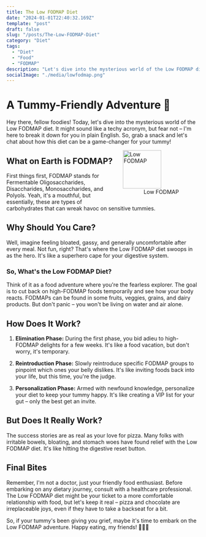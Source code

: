 ```yaml
---
title: The Low FODMAP Diet
date: "2024-01-01T22:40:32.169Z"
template: "post"
draft: false
slug: "/posts/The-Low-FODMAP-Diet"
category: "Diet"
tags:
  - "Diet"
  - "Food"
  - "FODMAP"
description: "Let's dive into the mysterious world of the Low FODMAP diet"
socialImage: "./media/lowfodmap.png"
---
```


# A Tummy-Friendly Adventure 🌮
Hey there, fellow foodies! Today, let's dive into the mysterious world of the Low FODMAP diet. It might sound like a techy acronym, but fear not – I'm here to break it down for you in plain English. So, grab a snack and let's chat about how this diet can be a game-changer for your tummy!

<figure style="float: right; margin: 0px 0px 10px 10px; width: 200px;">
  <img src="/media/lowfodmap.png" alt="Low FODMAP" height="100px">
  <figcaption style="text-align: center;">Low FODMAP</figcaption>
</figure>

## What on Earth is FODMAP?
First things first, FODMAP stands for Fermentable Oligosaccharides, Disaccharides, Monosaccharides, and Polyols. Yeah, it's a mouthful, but essentially, these are types of carbohydrates that can wreak havoc on sensitive tummies.

## Why Should You Care?
Well, imagine feeling bloated, gassy, and generally uncomfortable after every meal. Not fun, right? That's where the Low FODMAP diet swoops in as the hero. It's like a superhero cape for your digestive system.

### So, What's the Low FODMAP Diet?
Think of it as a food adventure where you're the fearless explorer. The goal is to cut back on high-FODMAP foods temporarily and see how your body reacts. FODMAPs can be found in some fruits, veggies, grains, and dairy products. But don't panic – you won't be living on water and air alone.

## How Does It Work?
1. **Elimination Phase:** During the first phase, you bid adieu to high-FODMAP delights for a few weeks. It's like a food vacation, but don't worry, it's temporary.

2. **Reintroduction Phase:** Slowly reintroduce specific FODMAP groups to pinpoint which ones your belly dislikes. It's like inviting foods back into your life, but this time, you're the judge.

3. **Personalization Phase:** Armed with newfound knowledge, personalize your diet to keep your tummy happy. It's like creating a VIP list for your gut – only the best get an invite.

## But Does It Really Work?
The success stories are as real as your love for pizza. Many folks with irritable bowels, bloating, and stomach woes have found relief with the Low FODMAP diet. It's like hitting the digestive reset button.

## Final Bites
Remember, I'm not a doctor, just your friendly food enthusiast. Before embarking on any dietary journey, consult with a healthcare professional. The Low FODMAP diet might be your ticket to a more comfortable relationship with food, but let's keep it real – pizza and chocolate are irreplaceable joys, even if they have to take a backseat for a bit.

So, if your tummy's been giving you grief, maybe it's time to embark on the Low FODMAP adventure. Happy eating, my friends! 🍏🍞🥑
